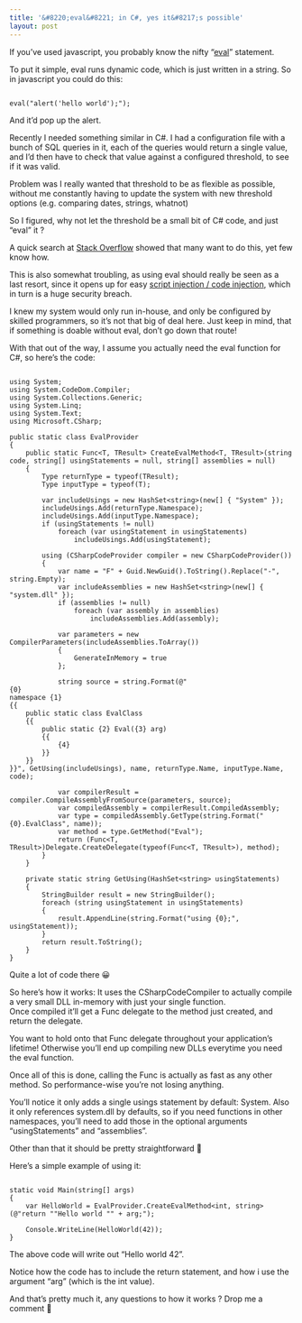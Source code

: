 ```yaml
---
title: '&#8220;eval&#8221; in C#, yes it&#8217;s possible'
layout: post
---
```


If you’ve used javascript, you probably know the nifty “[eval](http://www.w3schools.com/jsref/jsref_eval.asp)” statement.

To put it simple, eval runs dynamic code, which is just written in a string. So in javascript you could do this:

```

eval("alert('hello world');");
```

And it’d pop up the alert.

Recently I needed something similar in C#. I had a configuration file with a bunch of SQL queries in it, each of the queries would return a single value, and I’d then have to check that value against a configured threshold, to see if it was valid.

Problem was I really wanted that threshold to be as flexible as possible, without me constantly having to update the system with new threshold options (e.g. comparing dates, strings, whatnot)

So I figured, why not let the threshold be a small bit of C# code, and just “eval” it ?

A quick search at [Stack Overflow](http://stackoverflow.com/) showed that many want to do this, yet few know how.

This is also somewhat troubling, as using eval should really be seen as a last resort, since it opens up for easy [script injection / code injection](http://en.wikipedia.org/wiki/Code_injection), which in turn is a huge security breach.

I knew my system would only run in-house, and only be configured by skilled programmers, so it’s not that big of deal here. Just keep in mind, that if something is doable without eval, don’t go down that route!

With that out of the way, I assume you actually need the eval function for C#, so here’s the code:

```

using System;
using System.CodeDom.Compiler;
using System.Collections.Generic;
using System.Linq;
using System.Text;
using Microsoft.CSharp;

public static class EvalProvider
{
	public static Func<T, TResult> CreateEvalMethod<T, TResult>(string code, string[] usingStatements = null, string[] assemblies = null)
	{
		Type returnType = typeof(TResult);
		Type inputType = typeof(T);

		var includeUsings = new HashSet<string>(new[] { "System" });
		includeUsings.Add(returnType.Namespace);
		includeUsings.Add(inputType.Namespace);
		if (usingStatements != null)
			foreach (var usingStatement in usingStatements)
				includeUsings.Add(usingStatement);

		using (CSharpCodeProvider compiler = new CSharpCodeProvider())
		{
			var name = "F" + Guid.NewGuid().ToString().Replace("-", string.Empty);
			var includeAssemblies = new HashSet<string>(new[] { "system.dll" });
			if (assemblies != null)
				foreach (var assembly in assemblies)
					includeAssemblies.Add(assembly);

			var parameters = new CompilerParameters(includeAssemblies.ToArray())
			{
				GenerateInMemory = true
			};

			string source = string.Format(@"
{0}
namespace {1}
{{
	public static class EvalClass
	{{
		public static {2} Eval({3} arg)
		{{
			{4}
		}}
	}}
}}", GetUsing(includeUsings), name, returnType.Name, inputType.Name, code);

			var compilerResult = compiler.CompileAssemblyFromSource(parameters, source);
			var compiledAssembly = compilerResult.CompiledAssembly;
			var type = compiledAssembly.GetType(string.Format("{0}.EvalClass", name));
			var method = type.GetMethod("Eval");
			return (Func<T, TResult>)Delegate.CreateDelegate(typeof(Func<T, TResult>), method);
		}
	}

	private static string GetUsing(HashSet<string> usingStatements)
	{
		StringBuilder result = new StringBuilder();
		foreach (string usingStatement in usingStatements)
		{
			result.AppendLine(string.Format("using {0};", usingStatement));
		}
		return result.ToString();
	}
}
```

Quite a lot of code there 😀

So here’s how it works: It uses the CSharpCodeCompiler to actually compile a very small DLL in-memory with just your single function.  
Once compiled it’ll get a Func<t tresult=""> delegate to the method just created, and return the delegate.</t>

You want to hold onto that Func delegate throughout your application’s lifetime! Otherwise you’ll end up compiling new DLLs everytime you need the eval function.

Once all of this is done, calling the Func is actually as fast as any other method. So performance-wise you’re not losing anything.

You’ll notice it only adds a single usings statement by default: System. Also it only references system.dll by defaults, so if you need functions in other namespaces, you’ll need to add those in the optional arguments “usingStatements” and “assemblies”.

Other than that it should be pretty straightforward 🙂

Here’s a simple example of using it:

```

static void Main(string[] args)
{
	var HelloWorld = EvalProvider.CreateEvalMethod<int, string>(@"return ""Hello world "" + arg;");

	Console.WriteLine(HelloWorld(42));
}
```

The above code will write out “Hello world 42”.

Notice how the code has to include the return statement, and how i use the argument “arg” (which is the int value).

And that’s pretty much it, any questions to how it works ? Drop me a comment 🙂